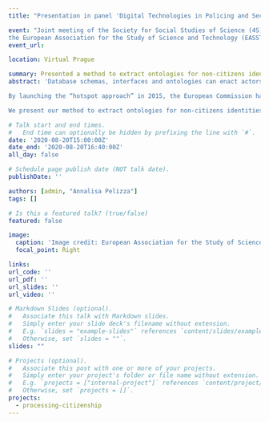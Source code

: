 ```yaml
---
title: "Presentation in panel 'Digital Technologies in Policing and Security'"

event: "Joint meeting of the Society for Social Studies of Science (4S) and
the European Association for the Study of Science and Technology (EASST)"
event_url: 

location: Virtual Prague

summary: Presented a method to extract ontologies for non-citizens identities from technical, legislative, and other types of documents at the EASST+4S virtual conference in the session "Digital Technologies in Policing and Security - Session 2"
abstract: 'Database schemas, interfaces and ontologies can enact actors in politically sensitive ways. This manifests clearly when such formal knowledge representations are used to establish intended identities of non-citizens. As part of the ERC-funded “Processing Citizenship” project, we present results from our semantic and computational analysis of ontologies of information systems used to identify and register migrants in Europe.

By launching the “hotspot approach” in 2015, the European Commission has identified the use of information systems as an important element to de facto achieve a joint migration policy and to gain knowledge on non-EU citizens. However, differences (and similarities) exist among members states’ systems, as well as between member states’ and Europe-wide systems. At European level this is especially relevant as information systems are undergoing major changes following several proposals to make them semantically interoperable, and make their data more usable for EU policy-making. How then are migrants enacted by information systems designed for different purposes by different institutional actors? And what consequences are entailed by their ongoing integration?

We present our method to extract ontologies for non-citizens identities from technical, legislative, and other types of documents. This allows us to process ontologies using novel visualization methods. Such visualizations can foreground topological relationships between actors and highlight otherwise less visible work of knowledge production. We introduce results from our comparative analysis of operational information systems used at EU hotspots. The results from this analysis will contribute to STS scholarship with a new method based on the empirical analysis of ontologies.'

# Talk start and end times.
#   End time can optionally be hidden by prefixing the line with `#`.
date: '2020-08-20T15:00:00Z'
date_end: '2020-08-20T16:40:00Z'
all_day: false

# Schedule page publish date (NOT talk date).
publishDate: ''

authors: [admin, "Annalisa Pelizza"]
tags: []

# Is this a featured talk? (true/false)
featured: false

image:
  caption: 'Image credit: European Association for the Study of Science and Technology'
  focal_point: Right

links:
url_code: ''
url_pdf: ''
url_slides: ''
url_video: ''

# Markdown Slides (optional).
#   Associate this talk with Markdown slides.
#   Simply enter your slide deck's filename without extension.
#   E.g. `slides = "example-slides"` references `content/slides/example-slides.md`.
#   Otherwise, set `slides = ""`.
slides: ""

# Projects (optional).
#   Associate this post with one or more of your projects.
#   Simply enter your project's folder or file name without extension.
#   E.g. `projects = ["internal-project"]` references `content/project/deep-learning/index.md`.
#   Otherwise, set `projects = []`.
projects:
  - processing-citizenship
---
```

